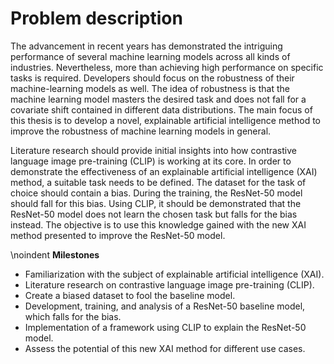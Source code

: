 # Problem description
The advancement in recent years has demonstrated the intriguing performance of several machine learning models across all kinds of industries. Nevertheless, more than achieving high performance on specific tasks is required. Developers should focus on the robustness of their machine-learning models as well. The idea of robustness is that the machine learning model masters the desired task and does not fall for a covariate shift contained in different data distributions. The main focus of this thesis is to develop a novel, explainable artificial intelligence method to improve the robustness of machine learning models in general.

Literature research should provide initial insights into how contrastive language image pre-training (CLIP) is working at its core. In order to demonstrate the effectiveness of an explainable artificial intelligence (XAI) method, a suitable task needs to be defined. The dataset for the task of choice should contain a bias. During the training, the ResNet-50 model should fall for this bias. Using CLIP, it should be demonstrated that the ResNet-50 model does not learn the chosen task but falls for the bias instead. The objective is to use this knowledge gained with the new XAI method presented to improve the ResNet-50 model.

\noindent
**Milestones**

- Familiarization with the subject of explainable artificial intelligence (XAI).
- Literature research on contrastive language image pre-training (CLIP).
- Create a biased dataset to fool the baseline model.
- Development, training, and analysis of a ResNet-50 baseline model, which falls for the bias.
- Implementation of a framework using CLIP to explain the ResNet-50 model.
- Assess the potential of this new XAI method for different use cases.
